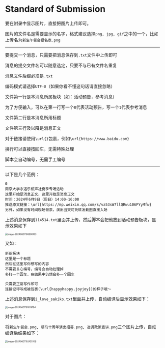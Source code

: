 # Standard of Submission

要在附录中显示图片，直接把图片上传即可。

图片的文件名是需要显示的名字，格式建议选择`png, jpg, gif`之中的一个，比如上传名为`新生午餐会报名表.png`

---

要提交一个消息，只需要把消息保存到`.txt`文件中上传即可

消息的提交文件名可以随意选定，只要不与已有文件名重复

消息文件后缀必须是`.txt`

编码模式请选择`UTF-8`（如果你看不懂这句话请直接忽略）

文件第一行是本消息所属板块（如：活动预告，参考消息）

为了方便输入，可以在第一行写一个`0`代表活动预告，写一个`1`代表参考消息

文件第二行是本消息所用标题

文件第三行及以降是消息正文

对于链接请使用`\url{}`包裹，例如`\url{https://www.baidu.com}`

换行可以直接按回车，无需特殊处理

脚本会自动编号，无需手工编号

---

以下是几个范例：

```
0
南京大学永遇乐相声社夏季专场活动
这里开始是消息正文，这里开始是消息正文
时间：2024年6月9日（周日）14:00-16:00
推送原文链接：\url{https://mp.weixin.qq.com/s/va53sW7llQRwu106PYyMfw}
另外，如果没有时间现场领票，演出当天可凭转发截图直接入场
```

上述消息保存到`114514.txt`里面并上传，然后脚本会把他放到活动预告板块，显示效果如下

<img src="/home/nik_nul/.config/Typora/typora-user-images/image-20240607190800103.png" alt="image-20240607190800103" style="zoom:50%;" />

又如：

```
新新板块
这里是一个标题
然后在这里写你想写的内容
不需要关心编号，编号会自动处理掉
多打一个回车，在结果中仍然会多一个回车

只需要正常写作即可
连接记得写成被包裹(\url{happyhappy.joyjoy})的样子哦～
```

上述消息保存到`i_love_sakiko.txt`里面并上传，自动编译后显示效果如下：

<img src="/home/nik_nul/.config/Typora/typora-user-images/image-20240607191819794.png" alt="image-20240607191819794" style="zoom:50%;" />

对于图片：

将`新生午餐会.png, 萌马十周年演出招募.png, 选调政策宣讲.png`三个图片上传，自动编译后结果如下：

<img src="/home/nik_nul/.config/Typora/typora-user-images/image-20240607192455106.png" alt="image-20240607192455106" style="zoom:50%;" />